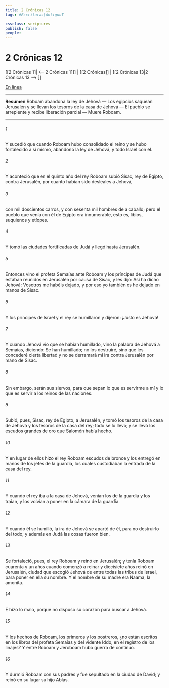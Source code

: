 ```yaml
---
title: 2 Crónicas 12
tags: #Escrituras\AntiguoT

cssclass: scriptures
publish: false
people:
---
```


# 2 Crónicas 12
[[2 Crónicas 11| <-- 2 Crónicas 11]] | [[2 Crónicas]] | [[2 Crónicas 13|2 Crónicas 13 --> ]]

[En línea](https://churchofjesuschrist.org/study/scriptures/ot/2-chr/12?lang=spa)

---
__Resumen__
Roboam abandona la ley de Jehová — Los egipcios saquean Jerusalén y se llevan los tesoros de la casa de Jehová — El pueblo se arrepiente y recibe liberación parcial — Muere Roboam.

---
###### 1 
Y sucedió que cuando Roboam hubo consolidado el reino y se hubo fortalecido a sí mismo, abandonó la ley de Jehová, y todo Israel con él.

###### 2 
Y aconteció que en el quinto año del rey Roboam subió Sisac, rey de Egipto, contra Jerusalén, por cuanto habían sido desleales a Jehová,

###### 3 
con mil doscientos carros, y con sesenta mil hombres de a caballo; pero el pueblo que venía con él de Egipto era innumerable, esto es, libios, suquienos y etíopes.

###### 4 
Y tomó las ciudades fortificadas de Judá y llegó hasta Jerusalén.

###### 5 
Entonces vino el profeta Semaías ante Roboam y los príncipes de Judá que estaban reunidos en Jerusalén por causa de Sisac, y les dijo: Así ha dicho Jehová: Vosotros me habéis dejado, y por eso yo también os he dejado en manos de Sisac.

###### 6 
Y los príncipes de Israel y el rey se humillaron y dijeron: ¡Justo es Jehová!

###### 7 
Y cuando Jehová vio que se habían humillado, vino la palabra de Jehová a Semaías, diciendo: Se han humillado; no los destruiré, sino que les concederé cierta libertad y no se derramará mi ira contra Jerusalén por mano de Sisac.

###### 8 
Sin embargo, serán sus siervos, para que sepan lo que es servirme a mí y lo que es servir a los reinos de las naciones.

###### 9 
Subió, pues, Sisac, rey de Egipto, a Jerusalén, y tomó los tesoros de la casa de Jehová y los tesoros de la casa del rey; todo se lo llevó; y se llevó los escudos grandes de oro que Salomón había hecho.

###### 10 
Y en lugar de ellos hizo el rey Roboam escudos de bronce y los entregó en manos de los jefes de la guardia, los cuales custodiaban la entrada de la casa del rey.

###### 11 
Y cuando el rey iba a la casa de Jehová, venían los de la guardia y los traían, y  los volvían a poner en la cámara de la guardia.

###### 12 
Y cuando él se humilló, la ira de Jehová se apartó de él, para no destruirlo del todo; y además en Judá las cosas fueron bien.

###### 13 
Se fortaleció, pues, el rey Roboam y reinó en Jerusalén; y tenía Roboam cuarenta y un años cuando comenzó a reinar y diecisiete años reinó en Jerusalén, ciudad que escogió Jehová de entre todas las tribus de Israel, para poner en ella su nombre. Y el nombre de su madre era Naama, la amonita.

###### 14 
E hizo lo malo, porque no dispuso su corazón para buscar a Jehová.

###### 15 
Y los hechos de Roboam, los primeros y los postreros, ¿no están escritos en los libros del profeta Semaías y del vidente Iddo, en el registro de los linajes? Y entre Roboam y Jeroboam hubo guerra de continuo.

###### 16 
Y durmió Roboam con sus padres y fue sepultado en la ciudad de David; y reinó en su lugar su hijo Abías.

